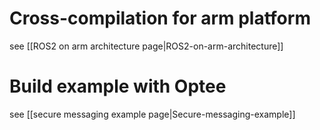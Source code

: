 # Cross-compilation for arm platform
see [[ROS2 on arm architecture page|ROS2-on-arm-architecture]]

# Build example with Optee
see [[secure messaging example page|Secure-messaging-example]]